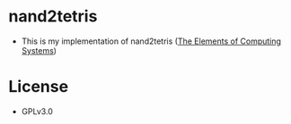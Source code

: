 # nand2tetris

- This is my implementation of nand2tetris ([The Elements of Computing Systems](https://www.amazon.com/Elements-Computing-Systems-Building-Principles/dp/0262640686/ref=ed_oe_p))

# License

- GPLv3.0
